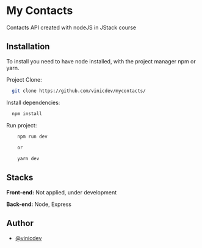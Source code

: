 
# My Contacts

Contacts API created with nodeJS in JStack course


## Installation


To install you need to have node installed, with the project manager npm or yarn.

Project Clone:

```bash
  git clone https://github.com/vinicdev/mycontacts/
```

Install dependencies:
```bash 
  npm install
```

Run project:

```bash 
    npm run dev 
    
    or

    yarn dev
```
    
## Stacks

**Front-end:** Not applied, under development

**Back-end:** Node, Express


## Author

- [@vinicdev](https://www.github.com/vinicdev)

